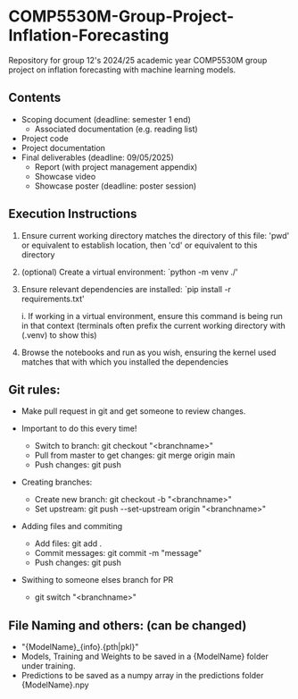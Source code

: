# COMP5530M-Group-Project-Inflation-Forecasting

Repository for group 12's 2024/25 academic year COMP5530M group project on inflation forecasting with machine learning models.

## Contents
- Scoping document (deadline: semester 1 end)
  - Associated documentation (e.g. reading list)
- Project code
- Project documentation
- Final deliverables (deadline: 09/05/2025)
  - Report (with project management appendix)
  - Showcase video
  - Showcase poster (deadline: poster session)

## Execution Instructions
1. Ensure current working directory matches the directory of this file: 'pwd' or equivalent to establish location, then 'cd' or equivalent to this directory
2. (optional) Create a virtual environment: `python -m venv ./'
3. Ensure relevant dependencies are installed: `pip install -r requirements.txt'

    i. If working in a virtual environment, ensure this command is being run in that context (terminals often prefix the current working directory with (.venv) to show this)
4. Browse the notebooks and run as you wish, ensuring the kernel used matches that with which you installed the dependencies


## Git rules:
- Make pull request in git and get someone to review changes.

- Important to do this every time!
  - Switch to branch: git checkout "\<branchname>"
  - Pull from master to get changes: git merge origin main
  - Push changes: git push

- Creating branches:
  - Create new branch: git checkout -b "\<branchname>"
  - Set upstream: git push --set-upstream origin "\<branchname>"

- Adding files and commiting
  - Add files: git add .
  - Commit messages: git commit -m "message"
  - Push changes: git push
  
- Swithing to someone elses branch for PR
  - git switch "\<branchname>"

## File Naming and others:  (can be changed)

- "{ModelName}_{info}.{pth|pkl}"
- Models, Training and Weights to be saved in a {ModelName} folder under training. 
- Predictions to be saved as a numpy array in the predictions folder {ModelName}.npy